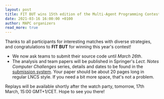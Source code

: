 ```yaml
---
layout: post
title: FIT BUT wins 15th edition of the Multi-Agent Programming Contest
date: 2021-03-16 16:00:00 +0100
author: MAPC organizers
read_more: true
---
```


Thanks to all participants for interesting matches with diverse strategies, and congratulations to **FIT BUT** for winning this year's contest!

* We now ask teams to submit their source code until *March 26th*.
* The analysis and team papers will be published in Springer's *Lect. Notes Computer Challenges* series,
  details and dates to be found in the [submission system](https://ocs.springer.com/ocs/en/home/MAPC2020).
  Your paper should be about 20 pages long in regular LNCS style. If you need a bit more space, that's not a problem.

Replays will be available shortly after the watch party, tomorrow, 17th March, 15:00 GMT+1/CET. Hope to see you there!
